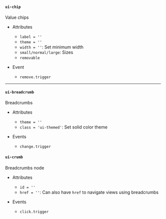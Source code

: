 #### `ui-chip`
Value chips

* Attributes
  * `label = ''`
  * `theme = ''`
  * `width = ''`: Set minimum width
  * `small/normal/large`: Sizes
  * `removable`

* Event
  * `remove.trigger`

---

#### `ui-breadcrumb`
Breadcrumbs

* Attributes
  * `theme = ''`
  * `class = 'ui-themed'`: Set solid color theme

* Events
  * `change.trigger`


#### `ui-crumb`
Breadcrumbs node

* Attributes
  * `id = ''`
  * `href = ''`: Can also have `href` to navigate views using breadcrumbs

* Events
  * `click.trigger`
